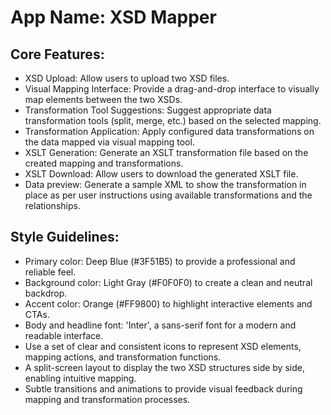# **App Name**: XSD Mapper

## Core Features:

- XSD Upload: Allow users to upload two XSD files.
- Visual Mapping Interface: Provide a drag-and-drop interface to visually map elements between the two XSDs.
- Transformation Tool Suggestions: Suggest appropriate data transformation tools (split, merge, etc.) based on the selected mapping.
- Transformation Application: Apply configured data transformations on the data mapped via visual mapping tool.
- XSLT Generation: Generate an XSLT transformation file based on the created mapping and transformations.
- XSLT Download: Allow users to download the generated XSLT file.
- Data preview: Generate a sample XML to show the transformation in place as per user instructions using available transformations and the relationships.

## Style Guidelines:

- Primary color: Deep Blue (#3F51B5) to provide a professional and reliable feel.
- Background color: Light Gray (#F0F0F0) to create a clean and neutral backdrop.
- Accent color: Orange (#FF9800) to highlight interactive elements and CTAs.
- Body and headline font: 'Inter', a sans-serif font for a modern and readable interface.
- Use a set of clear and consistent icons to represent XSD elements, mapping actions, and transformation functions.
- A split-screen layout to display the two XSD structures side by side, enabling intuitive mapping.
- Subtle transitions and animations to provide visual feedback during mapping and transformation processes.